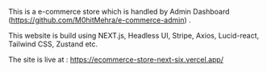 This is a e-commerce store which is handled by Admin Dashboard (https://github.com/M0hitMehra/e-commerce-admin) .

This website is build using NEXT.js, Headless UI, Stripe, Axios, Lucid-react, Tailwind CSS, Zustand etc.

The site is live at : https://ecommerce-store-next-six.vercel.app/
